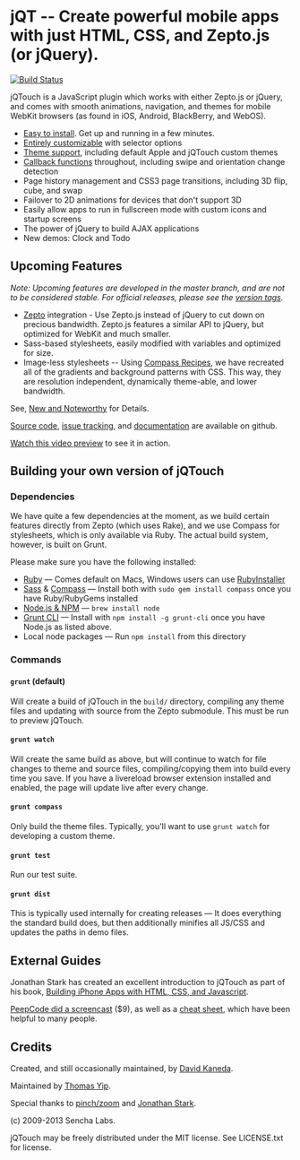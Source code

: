 # jQT -- Create powerful mobile apps with just HTML, CSS, and Zepto.js (or jQuery).

[![Build Status](https://api.travis-ci.org/senchalabs/jQTouch.png?branch=master)](http://travis-ci.org/senchalabs/jQTouch)

jQTouch is a JavaScript plugin which works with either Zepto.js or jQuery, and comes with smooth animations, navigation, and themes for mobile WebKit browsers (as found in iOS, Android, BlackBerry, and WebOS).

- [Easy to install](https://github.com/senchalabs/jQTouch/wiki/Getting-Started). Get up and running in a few minutes.
- [Entirely customizable](https://github.com/senchalabs/jQTouch/wiki/Initialization-Options) with selector options
- [Theme support](https://github.com/senchalabs/jQTouch/wiki/Theming), including default Apple and jQTouch custom themes
- [Callback functions](https://github.com/senchalabs/jQTouch/wiki/Callback-Events) throughout, including swipe and orientation change detection
- Page history management and CSS3 page transitions, including 3D flip, cube, and swap
- Failover to 2D animations for devices that don't support 3D
- Easily allow apps to run in fullscreen mode with custom icons and startup screens
- The power of jQuery to build AJAX applications
- New demos: Clock and Todo

## Upcoming Features
*Note: Upcoming features are developed in the master branch, and are not to be considered stable. For official releases, please see the [version tags](https://github.com/senchalabs/jQTouch/tags).*

- [Zepto](https://github.com/madrobby/zepto) integration - Use Zepto.js instead of jQuery to cut down on precious bandwidth. Zepto.js features a similar API to jQuery, but optimized for WebKit and much smaller.
- Sass-based stylesheets, easily modified with variables and optimized for size.
- Image-less stylesheets -- Using [Compass Recipes](https://github.com/senchalabs/compass-recipes), we have recreated all of the gradients and background patterns with CSS. This way, they are resolution independent, dynamically theme-able, and lower bandwidth.

See, [New and Noteworthy](https://github.com/senchalabs/jQTouch/blob/master/VERSIONS.md) for Details.

[Source code](http://github.com/senchalabs/jQTouch/archives/master), [issue tracking](http://github.com/senchalabs/jQTouch/issues), and [documentation](http://wiki.github.com/senchalabs/jQTouch/) are available on github.

[Watch this video preview](http://www.jqtouch.com/) to see it in action.

## Building your own version of jQTouch

### Dependencies

We have quite a few dependencies at the moment, as we build certain features directly from Zepto (which uses Rake), and we use Compass for stylesheets, which is only available via Ruby. The actual build system, however, is built on Grunt.

Please make sure you have the following installed:

* [Ruby](http://www.ruby-lang.org) — Comes default on Macs, Windows users can use [RubyInstaller](http://rubyinstaller.org)
* [Sass](http://sass-lang.com) & [Compass](http://compass-style.org) — Install both with `sudo gem install compass` once you have Ruby/RubyGems installed
* [Node.js & NPM](http://nodejs.org) — `brew install node`
* [Grunt CLI](http://gruntjs.com) — Install with `npm install -g grunt-cli` once you have Node.js as listed above.
* Local node packages — Run `npm install` from this directory

### Commands

#### `grunt` (default)

Will create a build of jQTouch in the `build/` directory, compiling any theme files and updating with source from the Zepto submodule. This must be run to preview jQTouch.

#### `grunt watch`

Will create the same build as above, but will continue to watch for file changes to theme and source files, compiling/copying them into build every time you save. If you have a livereload browser extension installed and enabled, the page will update live after every change.

#### `grunt compass`

Only build the theme files. Typically, you'll want to use `grunt watch` for developing a custom theme.

#### `grunt test`

Run our test suite.

#### `grunt dist`

This is typically used internally for creating releases — It does everything the standard build does, but then additionally minifies all JS/CSS and updates the paths in demo files.

External Guides
---------------

Jonathan Stark has created an excellent introduction to jQTouch as part of his book, [Building iPhone Apps with HTML, CSS, and Javascript](http://ofps.oreilly.com/titles/9780596805784/chapAnimation.html).

[PeepCode did a screencast](http://peepcode.com/products/jqtouch) ($9), as well as a [cheat sheet](http://blog.peepcode.com/tutorials/2009/jqtouch-cheat-sheet), which have been helpful to many people.

Credits
-------

Created, and still occasionally maintained, by [David Kaneda](http://www.davidkaneda.com).

Maintained by [Thomas Yip](https://github.com/thomasyip).

Special thanks to [pinch/zoom](http://www.pinchzoom.com/) and [Jonathan Stark](http://jonathanstark.com/).

(c) 2009-2013 Sencha Labs.

jQTouch may be freely distributed under the MIT license.
See LICENSE.txt for license.
